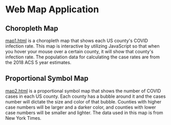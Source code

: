 # Web Map Application

## Choropleth Map

[map1.html] is a choropleth map that shows each US county's COVID infection rate. This map is interactive by utilizing JavaScript so that when you hover your mouse over a certain county, it will show that county's infection rate. The population data for calculating the case rates are from the 2018 ACS 5 year estimates.



## Proportional Symbol Map

[map2.html] is a proportional symbol map that shows the number of COVID cases in each US county. Each county has a bubble around it and the cases number will dictate the size and color of that bubble. Counties with higher case numbers will be larger and a darker color, and counties with lower case numbers will be smaller and lighter. The data used in this map is from New York Times.


[map1.html]: https://rwhite02.github.io/Web-Map-Application/map1.html
[map2.html]: https://rwhite02.github.io/Web-Map-Application/map2.html
